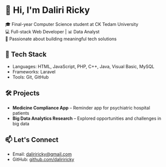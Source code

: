 # 👋 Hi, I'm Daliri Ricky
🎓 Final-year Computer Science student at CK Tedam University  
💻 Full-stack Web Developer | 📊 Data Analyst  
🚀 Passionate about building meaningful tech solutions

## 🔧 Tech Stack
- Languages: HTML, JavaScript, PHP, C++, Java, Visual Basic, MySQL
- Frameworks: Laravel
- Tools: Git, GitHub

## 🛠 Projects
- **Medicine Compliance App** – Reminder app for psychiatric hospital patients
- **Big Data Analytics Research** – Explored opportunities and challenges in big data

## 📫 Let's Connect
- Email: daliriricky@gmail.com
- GitHub: [github.com/daliriricky](https://github.com/daliriricky)
